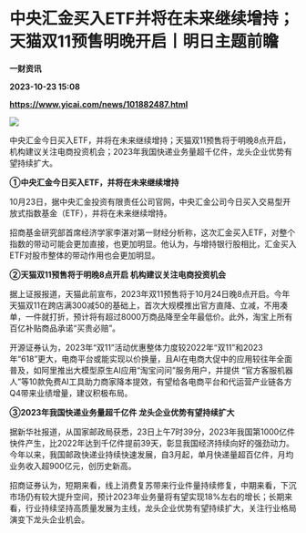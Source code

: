 # 中央汇金买入ETF并将在未来继续增持；天猫双11预售明晚开启丨明日主题前瞻
**一财资讯**

**2023-10-23 15:08**

**https://www.yicai.com/news/101882487.html**

![](https://imgcdn.yicai.com/uppics/slides/2023/10/656e4ef2a762c8c1c1f8118607f49482.jpg)

中央汇金今日买入ETF，并将在未来继续增持；天猫双11预售将于明晚8点开启，机构建议关注电商投资机会；2023年我国快递业务量超千亿件，龙头企业优势有望持续扩大。

**①中央汇金今日买入ETF，并将在未来继续增持**

10月23日，据中央汇金投资有限责任公司官网，中央汇金公司今日买入交易型开放式指数基金（ETF），并将在未来继续增持。

招商基金研究部首席经济学家李湛对第一财经分析称，这次汇金买入ETF，对整个指数的带动可能会更加直接，也更加明显。他认为，与增持银行股相比，汇金买入ETF对股市整体的带动作用也会更加明显。

**②天猫双11预售将于明晚8点开启 机构建议关注电商投资机会**

据上证报报道，天猫此前宣布，2023年双11预售将于10月24日晚8点开启。今年天猫双11在跨店满300减50的基础上，首次大规模推出官方直降、立减，不用凑单，一件就打折，预计将有超过8000万商品降至全年最低价。此外，淘宝上所有百亿补贴商品承诺“买贵必赔”。

开源证券认为，2023年“双11”活动优惠整体力度较2022年“双11”和2023年“618”更大，电商平台或能实现以价换量，且AI在电商大促中的应用较往年全面普及，如阿里推出大模型原生AI应用“淘宝问问”服务用户，并提供 “官方客服机器人”等10款免费AI工具助力商家降本提效，有望给各电商平台和代运营产业链各方Q4带来业绩增量，建议积极布局。

**③2023年我国快递业务量超千亿件 龙头企业优势有望持续扩大**

据新华社报道，从国家邮政局获悉，23日上午7时39分，2023年我国第1000亿件快件产生，比2022年达到千亿件提前39天，彰显我国经济持续向好的强劲动力。今年以来，我国邮政快递业持续快速发展，自3月起，单月快递量超百亿件，月均业务收入超900亿元，创历史新高。

招商证券认为，短期来看，线上消费复苏带来行业件量持续修复，中期来看，下沉市场仍有较大提升空间，预计2023年业务量将有望实现18%左右的增长；长期来看，行业持续坚持高质量发展为主线，龙头企业优势有望持续扩大，关注行业格局演变下龙头企业机会。